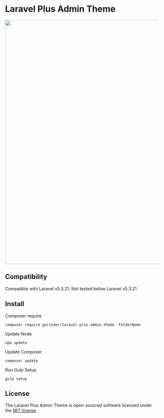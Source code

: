 # Laravel Plus Admin Theme

<p align="center">
	<img width="800"src="https://s3.postimg.org/fllgx05dv/image.png">
</p>

## Compatibility
Compatible with Laravel v5.3.21. Not tested below Laravel v5.3.21

## Install
Composer require

	composer require gurinder/laravel-plus-admin-theme  FolderName	
  	
Update Node

	npm update
	  	
Update Composer

	composer update
	
Run Gulp Setup

	gulp setup
	  	    
## License

The Laravel Plus Admin Theme is open-sourced software licensed under the [MIT license](http://opensource.org/licenses/MIT).
